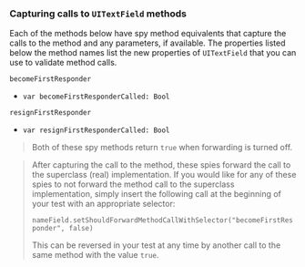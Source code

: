 ### Capturing calls to `UITextField` methods

Each of the methods below have spy method equivalents that capture the calls to the method and any parameters, if available.  The properties listed below the method names list the new properties of `UITextField` that you can use to validate method calls.

`becomeFirstResponder`
 - `var becomeFirstResponderCalled: Bool`

`resignFirstResponder`
 - `var resignFirstResponderCalled: Bool`

> Both of these spy methods return `true` when forwarding is turned off.

> After capturing the call to the method, these spies forward the call to the superclass (real) implementation.  If you would like for any of these spies to not forward the method call to the superclass implementation, simply insert the following call at the beginning of your test with an appropriate selector:
>
> `nameField.setShouldForwardMethodCallWithSelector("becomeFirstResponder", false)`
>
> This can be reversed in your test at any time by another call to the same method with the value `true`.
